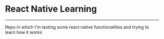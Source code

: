 # React Native Learning

---

Repo in which I'm testing some react native functionalities and trying to learn how it works
